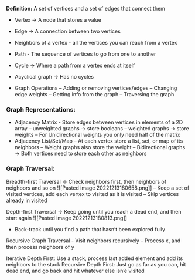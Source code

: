 **Definition:** A set of vertices and a set of edges that connect them

- Vertex → A node that stores a value
- Edge → A connection between two vertices

- Neighbors of a vertex - all the vertices you can reach from a vertex
- Path - The sequence of vertices to go from one to another

- Cycle → Where a path from a vertex ends at itself
- Acyclical graph → Has no cycles

- Graph Operations
	– Adding or removing vertices/edges
	– Changing edge weights
	– Getting info from the graph
	– Traversing the graph

### Graph Representations:
- Adjacency Matrix - Store edges between vertices in elements of a 2D array
	– unweighted graphs → store booleans
	– weighted graphs → store weights
	– For Unidirectional weights you only need half of the matrix
- Adjacency List/Set/Map
	– At each vertex store a list, set, or map of its neighbors
	– Weight graphs also store the weight
	– Bidirectional graphs → Both vertices need to store each other as neighbors

### Graph Traversal:
Breadth-first Traversal → Check neighbors first, then neighbors of neighbors and so on
![[Pasted image 20221213180658.png]]
	– Keep a set of visited vertices, add each vertex to visited as it is visited
	– Skip vertices already in visited

Depth-first Traversal → Keep going until you reach a dead end, and then start again
![[Pasted image 20221213180813.png]]
- Back-track until you find a path that hasn’t been explored fully

Recursive Graph Traversal - Visit neighbors recursively
	– Process x, and then process neighbors of y

Iterative Depth First: Use a stack, process last added element and add its neighbors to the stack
Recursive Depth First: Just go as far as you can, hit dead end, and go back and hit whatever else isn’e visited
